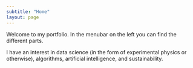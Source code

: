 ```yaml
---
subtitle: "Home"
layout: page
---
```

Welcome to my portfolio. In the menubar on the left you can find the different parts.

I have an interest in data science (in the form of experimental physics or otherwise), algorithms, artificial intelligence, and sustainability.

